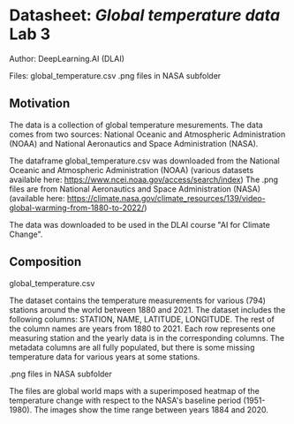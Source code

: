 # Datasheet: *Global temperature data* Lab 3

Author: DeepLearning.AI (DLAI)

Files:
	global_temperature.csv
	.png files in NASA subfolder

## Motivation

The data is a collection of global temperature mesurements. The data comes from two sources: National Oceanic and Atmospheric Administration (NOAA) and National Aeronautics and Space Administration (NASA).

The dataframe global_temperature.csv was downloaded from the National Oceanic and Atmospheric Administration (NOAA) (various datasets available here: https://www.ncei.noaa.gov/access/search/index)
The .png files are from National Aeronautics and Space Administration (NASA) (available here: https://climate.nasa.gov/climate_resources/139/video-global-warming-from-1880-to-2022/)

The data was downloaded to be used in the DLAI course "AI for Climate Change". 

## Composition

global_temperature.csv

The dataset contains the temperature measurements for various (794) stations around the world between 1880 and 2021. The dataset includes the following columns: STATION, NAME, LATITUDE, LONGITUDE. The rest of the column names are years from 1880 to 2021. Each row represents one measuring station and the yearly data is in the corresponding columns.
The metadata columns are all fully populated, but there is some missing temperature data for various years at some stations.

.png files in NASA subfolder

The files are global world maps with a superimposed heatmap of the temperature change with respect to the NASA's baseline period (1951-1980). The images show the time range between years 1884 and 2020. 

